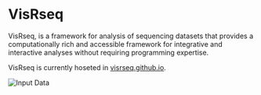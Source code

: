 # VisRseq

VisRseq, is a framework for analysis of sequencing datasets that provides a computationally rich and accessible framework for integrative and interactive analyses without requiring programming expertise.

VisRseq is currently hoseted in [visrseq.github.io](http://visrseq.github.io).

![Input Data](http://visrseq.github.io/images/Interface.png)
